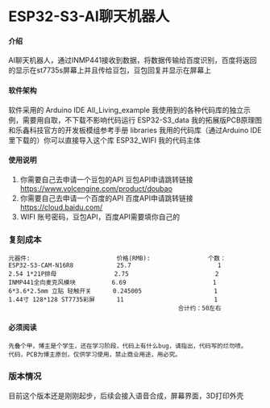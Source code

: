 # ESP32-S3-AI聊天机器人

#### 介绍

AI聊天机器人，通过INMP441接收到数据，将数据传输给百度识别，百度将返回的显示在st7735s屏幕上并且传给豆包，豆包回复并显示在屏幕上

#### 软件架构

软件采用的 Arduino IDE
All_Living_example       我使用到的各种代码库的独立示例，需要用自取，不下载不影响代码运行
ESP32-S3_data            我的拓展版PCB原理图和乐鑫科技官方的开发板模组参考手册
libraries                我用的代码库（通过Arduino IDE里下载的）你可以直接导入这个库
ESP32_WIFI               我的代码主体

#### 使用说明

1.  你需要自己去申请一个豆包的API
    豆包API申请跳转链接    https://www.volcengine.com/product/doubao
2.  你需要自己去申请一个百度的API
    百度API申请跳转链接    https://cloud.baidu.com/
3.  WIFI 账号密码，豆包API，百度API需要填你自己的

### 复刻成本

    元器件:                        价格(RMB):                个数：
    ESP32-S3-CAM-N16R8            25.7                        1
    2.54 1*21P排母                2.75                        2
    INMP441全向麦克风模块          6.69                        1
    6*3.6*2.5mm 立贴 轻触开关      0.245005                    1
    1.44寸 128*128 ST7735彩屏      11                         1
                                                   合计约：50左右

#### 必须阅读

    先叠个甲，博主是个学生，还在学习阶段，代码上有什么bug，请指出，代码写的烂勿喷。
    代码，PCB为博主原创，仅供学习使用，禁止商业用途，用必究。

### 版本情况
    
   目前这个版本还是刚刚起步，后续会接入语音合成，屏幕界面，3D打印外壳
